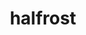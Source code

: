 ---
title: halfrost
github: https://github.com/halfrost
mode: light
transition: 1s
score: 79.7
archetype:
- Descriptive
---
